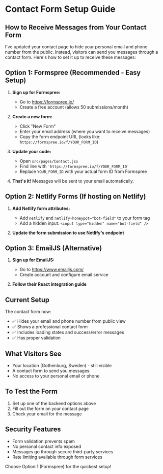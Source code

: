 # Contact Form Setup Guide

## How to Receive Messages from Your Contact Form

I've updated your contact page to hide your personal email and phone number from the public. Instead, visitors can send you messages through a contact form. Here's how to set it up to receive these messages:

## Option 1: Formspree (Recommended - Easy Setup)

1. **Sign up for Formspree:**
   - Go to https://formspree.io/
   - Create a free account (allows 50 submissions/month)

2. **Create a new form:**
   - Click "New Form"
   - Enter your email address (where you want to receive messages)
   - Copy the form endpoint URL (looks like: `https://formspree.io/f/YOUR_FORM_ID`)

3. **Update your code:**
   - Open `src/pages/Contact.jsx`
   - Find line with `'https://formspree.io/f/YOUR_FORM_ID'`
   - Replace `YOUR_FORM_ID` with your actual form ID from Formspree

4. **That's it!** Messages will be sent to your email automatically.

## Option 2: Netlify Forms (If hosting on Netlify)

1. **Add Netlify form attributes:**
   - Add `netlify` and `netlify-honeypot="bot-field"` to your form tag
   - Add a hidden input: `<input type="hidden" name="bot-field" />`

2. **Update the form submission to use Netlify's endpoint**

## Option 3: EmailJS (Alternative)

1. **Sign up for EmailJS:**
   - Go to https://www.emailjs.com/
   - Create account and configure email service

2. **Follow their React integration guide**

## Current Setup

The contact form now:
- ✅ Hides your email and phone number from public view
- ✅ Shows a professional contact form
- ✅ Includes loading states and success/error messages
- ✅ Has proper validation

## What Visitors See

- Your location (Gothenburg, Sweden) - still visible
- A contact form to send you messages
- No access to your personal email or phone

## To Test the Form

1. Set up one of the backend options above
2. Fill out the form on your contact page
3. Check your email for the message

## Security Features

- Form validation prevents spam
- No personal contact info exposed
- Messages go through secure third-party services
- Rate limiting available through form services

Choose Option 1 (Formspree) for the quickest setup!
